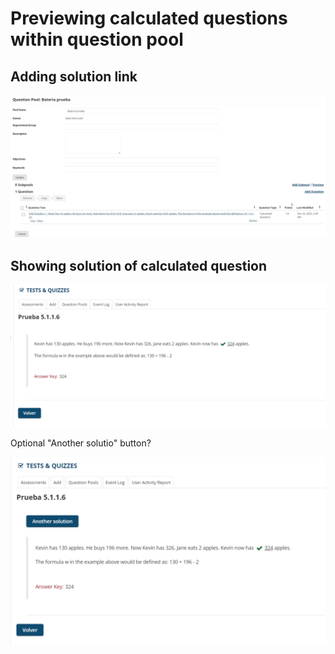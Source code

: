 # Previewing calculated questions within question pool

## Adding solution link

![Screenshot 1 of adding solution link](screenshots/a.1-adding-solution-link.png)

## Showing solution of calculated question

![Screenshot 1 of showing solution of calculated-question](screenshots/a.2-showing-solution-of-calculated-question-a.png)

Optional "Another solutio" button?

![Screenshot 1 of showing solution of calculated-question](screenshots/a.3-showing-solution-of-calculated-question-b.png)

